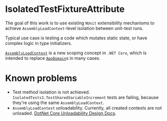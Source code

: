 # IsolatedTestFixtureAttribute

The goal of this work is to use existing `NUnit` extensibility mechanisms to achieve `AssemblyLoadContext`-level isolation between unit-test runs.

Typical use case is testing a code which mutates static state, or have complex logic in type initializers.

[`AssemblyLoadContext`](https://docs.microsoft.com/en-us/dotnet/api/system.runtime.loader.assemblyloadcontext) is a new scoping concept in `.NET Core`, which is intended to replace [`AppDomain`](https://docs.microsoft.com/en-us/dotnet/api/system.appdomain)s in many cases.

# Known problems
 * Test method isolation is not achieved. `IsolatedTests3.TestSharedVariableIncrement` tests are failing, because they're using the same `AssemblyLoadContext`.
 * `AssemblyLoadContext` unloadability. Currently, all created contexts are not unloaded. [DotNet Core Unloadability Design Docs](https://github.com/dotnet/coreclr/blob/master/Documentation/design-docs/unloadability.md). 
 
